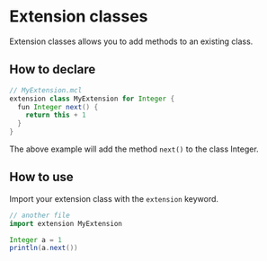 # Extension classes

Extension classes allows you to add methods to an existing class.

## How to declare
```groovy
// MyExtension.mcl
extension class MyExtension for Integer {
  fun Integer next() {
    return this + 1
  }
}
```

The above example will add the method `next()` to the class Integer.
## How to use

Import your extension class with the `extension` keyword.


```groovy
// another file
import extension MyExtension

Integer a = 1
println(a.next())
```